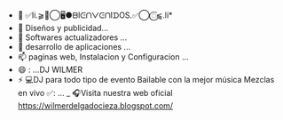 - 👋 ✅li.⫺𑜞⃝🖥️●ᗷIᕮᑎᐯᕮᑎIᗪOS.✅⃝𑜞⫹.li* 
- 👀 Diseños y publicidad...
- 🌱 Softwares actualizadores ...
- 💞️ desarrollo de aplicaciones ...
- 📫 paginas web, Instalacion y Configuracion  ...
- 😄 : ...DJ WILMER
- ⚡ 💻DJ para todo tipo de evento Bailable con la mejor música Mezclas en vivo ✅: ...
_ 🎧Visita nuestra web oficial https://wilmerdelgadocieza.blogspot.com/
<!---
DJWILMER/DJWILMER is a ✨ special ✨ repository because its `README.md` (this file) appears on your GitHub profile.
You can click the Preview link to take a look at your changes.
--->

